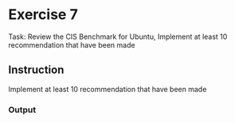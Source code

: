 # Exercise 7

Task: Review the CIS Benchmark for Ubuntu, Implement at least 10 recommendation that have been made

## Instruction

Implement at least 10 recommendation that have been made


### Output